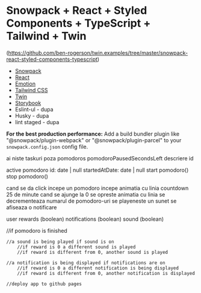 # Snowpack + React + Styled Components + TypeScript + Tailwind + Twin

(https://github.com/ben-rogerson/twin.examples/tree/master/snowpack-react-styled-components-typescript)

- [Snowpack](https://www.snowpack.dev/)
- [React](https://reactjs.org/)
- [Emotion](https://emotion.sh/docs/introduction)
- [Tailwind CSS](https://tailwindcss.com/)
- [Twin](https://github.com/ben-rogerson/twin.macro)
- [Storybook](https://storybook.js.org/docs/react/get-started/introduction)
- Eslint-ul - dupa
- Husky - dupa
- lint staged - dupa

**For the best production performance:** Add a build bundler plugin like "@snowpack/plugin-webpack" or "@snowpack/plugin-parcel" to your `snowpack.config.json` config file.

ai niste taskuri
poza
pomodoros
pomodoroPausedSecondsLeft
descriere
id

active pomodoro
id: date | null
startedAtDate: date | null
start pomodoro()
stop pomodoro()

cand se da click incepe un pomodoro
incepe animatia cu linia
countdown 25 de minute
cand se ajunge la 0
se opreste animatia cu linia
se decrementeaza numarul de pomodoro-uri
se playeneste un sunet
se afiseaza o notificare

user
rewards (boolean)
notifications (boolean)
sound (boolean)

//if pomodoro is finished

    //a sound is being played if sound is on
    	//if reward is 0 a different sound is played
    	//if reward is different from 0, another sound is played

    //a notification is being displayed if notifications are on
    	//if reward is 0 a different notification is being displayed
    	//if reward is different from 0, another notification is displayed

    //deploy app to github pages
